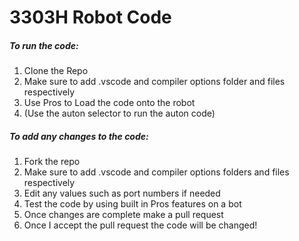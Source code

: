 # 3303H Robot Code 

##### To run the code:

1. Clone the Repo
2. Make sure to add .vscode and compiler options folder and files respectively
3. Use Pros to Load the code onto the robot
4. (Use the auton selector to run the auton code)


##### To add any changes to the code: 

1. Fork the repo
2. Make sure to add .vscode and compiler options folders and files respectively
3. Edit any values such as port numbers if needed 
4. Test the code by using built in Pros features on a bot
5. Once changes are complete make a pull request
6. Once I accept the pull request the code will be changed!
